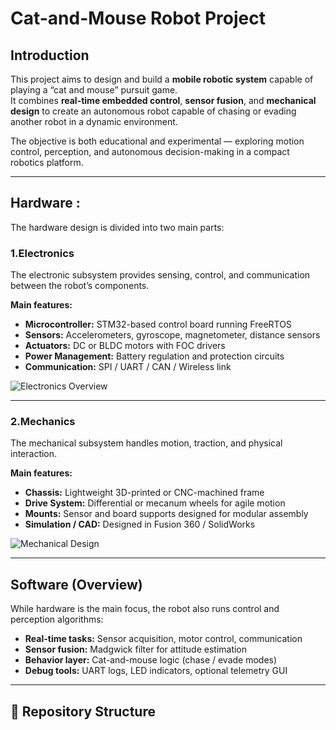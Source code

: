 # Cat-and-Mouse Robot Project

## Introduction
This project aims to design and build a **mobile robotic system** capable of playing a “cat and mouse” pursuit game.  
It combines **real-time embedded control**, **sensor fusion**, and **mechanical design** to create an autonomous robot capable of chasing or evading another robot in a dynamic environment.

<!-- Optional: mention goals or fun context -->
The objective is both educational and experimental — exploring motion control, perception, and autonomous decision-making in a compact robotics platform.

---

## Hardware :

The hardware design is divided into two main parts:

### 1.Electronics
The electronic subsystem provides sensing, control, and communication between the robot’s components.

**Main features:**
- **Microcontroller:** STM32-based control board running FreeRTOS  
- **Sensors:** Accelerometers, gyroscope, magnetometer, distance sensors  
- **Actuators:** DC or BLDC motors with FOC drivers  
- **Power Management:** Battery regulation and protection circuits  
- **Communication:** SPI / UART / CAN / Wireless link  

<!-- You can also add a block diagram or wiring diagram image here -->
![Electronics Overview](docs/images/electronics_overview.png)

---

### 2.Mechanics
The mechanical subsystem handles motion, traction, and physical interaction.

**Main features:**
- **Chassis:** Lightweight 3D-printed or CNC-machined frame  
- **Drive System:** Differential or mecanum wheels for agile motion  
- **Mounts:** Sensor and board supports designed for modular assembly  
- **Simulation / CAD:** Designed in Fusion 360 / SolidWorks  

<!-- Add a render or photo -->
![Mechanical Design](docs/images/mechanical_design.png)

---

## Software (Overview)
While hardware is the main focus, the robot also runs control and perception algorithms:

- **Real-time tasks:** Sensor acquisition, motor control, communication  
- **Sensor fusion:** Madgwick filter for attitude estimation  
- **Behavior layer:** Cat-and-mouse logic (chase / evade modes)  
- **Debug tools:** UART logs, LED indicators, optional telemetry GUI  

---

## 📁 Repository Structure

